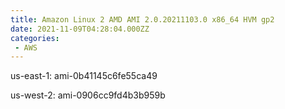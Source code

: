 ```yaml
---
title: Amazon Linux 2 AMD AMI 2.0.20211103.0 x86_64 HVM gp2
date: 2021-11-09T04:28:04.000ZZ
categories:
 - AWS
---
```


us-east-1: ami-0b41145c6fe55ca49

us-west-2: ami-0906cc9fd4b3b959b

